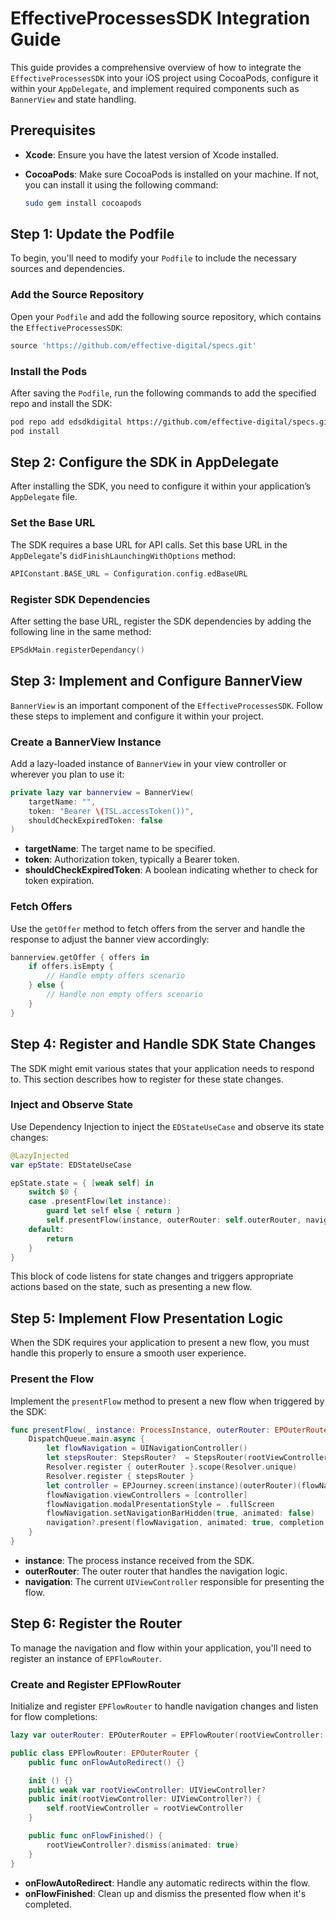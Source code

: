 # EffectiveProcessesSDK Integration Guide

This guide provides a comprehensive overview of how to integrate the `EffectiveProcessesSDK` into your iOS project using CocoaPods, configure it within your `AppDelegate`, and implement required components such as `BannerView` and state handling.

## Prerequisites

- **Xcode**: Ensure you have the latest version of Xcode installed.
- **CocoaPods**: Make sure CocoaPods is installed on your machine. If not, you can install it using the following command:

  ```sh
  sudo gem install cocoapods
  ```


## Step 1: Update the Podfile

To begin, you'll need to modify your `Podfile` to include the necessary sources and dependencies.

### Add the Source Repository

Open your `Podfile` and add the following source repository, which contains the `EffectiveProcessesSDK`:

```ruby
source 'https://github.com/effective-digital/specs.git'
```
### Install the Pods

After saving the `Podfile`, run the following commands to add the specified repo and install the SDK:

```bash
pod repo add edsdkdigital https://github.com/effective-digital/specs.git
pod install
```
## Step 2: Configure the SDK in AppDelegate

After installing the SDK, you need to configure it within your application’s `AppDelegate` file.

### Set the Base URL

The SDK requires a base URL for API calls. Set this base URL in the `AppDelegate`'s `didFinishLaunchingWithOptions` method:

```swift
APIConstant.BASE_URL = Configuration.config.edBaseURL
```

### Register SDK Dependencies

After setting the base URL, register the SDK dependencies by adding the following line in the same method:

```swift
EPSdkMain.registerDependancy()
```

## Step 3: Implement and Configure BannerView

`BannerView` is an important component of the `EffectiveProcessesSDK`. Follow these steps to implement and configure it within your project.

### Create a BannerView Instance

Add a lazy-loaded instance of `BannerView` in your view controller or wherever you plan to use it:

```swift
private lazy var bannerview = BannerView(
    targetName: "", 
    token: "Bearer \(TSL.accessToken())", 
    shouldCheckExpiredToken: false
)
```
- **targetName**: The target name to be specified.
- **token**: Authorization token, typically a Bearer token.
- **shouldCheckExpiredToken**: A boolean indicating whether to check for token expiration.

### Fetch Offers

Use the `getOffer` method to fetch offers from the server and handle the response to adjust the banner view accordingly:

```swift
bannerview.getOffer { offers in
    if offers.isEmpty {
        // Handle empty offers scenario
    } else {
        // Handle non empty offers scenario
    }
}
```
## Step 4: Register and Handle SDK State Changes

The SDK might emit various states that your application needs to respond to. This section describes how to register for these state changes.

### Inject and Observe State

Use Dependency Injection to inject the `EDStateUseCase` and observe its state changes:

```swift
@LazyInjected
var epState: EDStateUseCase

epState.state = { [weak self] in
    switch $0 {
    case .presentFlow(let instance):
        guard let self else { return }
        self.presentFlow(instance, outerRouter: self.outerRouter, navigation: self.router.toPresent())
    default:
        return
    }
}
```
This block of code listens for state changes and triggers appropriate actions based on the state, such as presenting a new flow.

## Step 5: Implement Flow Presentation Logic

When the SDK requires your application to present a new flow, you must handle this properly to ensure a smooth user experience.

### Present the Flow

Implement the `presentFlow` method to present a new flow when triggered by the SDK:

```swift
func presentFlow(_ instance: ProcessInstance, outerRouter: EPOuterRouter, navigation: UIViewController?) {
    DispatchQueue.main.async {
        let flowNavigation = UINavigationController()
        let stepsRouter: StepsRouter?  = StepsRouter(rootViewController: flowNavigation)
        Resolver.register { outerRouter }.scope(Resolver.unique)
        Resolver.register { stepsRouter }
        let controller = EPJourney.screen(instance)(outerRouter)(flowNavigation)
        flowNavigation.viewControllers = [controller]
        flowNavigation.modalPresentationStyle = .fullScreen
        flowNavigation.setNavigationBarHidden(true, animated: false)
        navigation?.present(flowNavigation, animated: true, completion: nil)
    }
}
```
- **instance**: The process instance received from the SDK.
- **outerRouter**: The outer router that handles the navigation logic.
- **navigation**: The current `UIViewController` responsible for presenting the flow.

## Step 6: Register the Router

To manage the navigation and flow within your application, you'll need to register an instance of `EPFlowRouter`.

### Create and Register EPFlowRouter

Initialize and register `EPFlowRouter` to handle navigation changes and listen for flow completions:

```swift
lazy var outerRouter: EPOuterRouter = EPFlowRouter(rootViewController: self.router.toPresent())

public class EPFlowRouter: EPOuterRouter {
    public func onFlowAutoRedirect() {}

    init () {}
    public weak var rootViewController: UIViewController?
    public init(rootViewController: UIViewController?) {
        self.rootViewController = rootViewController
    }

    public func onFlowFinished() {
        rootViewController?.dismiss(animated: true)
    }
}
```
- **onFlowAutoRedirect**: Handle any automatic redirects within the flow.
- **onFlowFinished**: Clean up and dismiss the presented flow when it's completed.